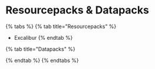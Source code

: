 # Resourcepacks & Datapacks

{% tabs %}
{% tab title="Resourcepacks" %}
* Excalibur
{% endtab %}

{% tab title="Datapacks" %}

{% endtab %}
{% endtabs %}

